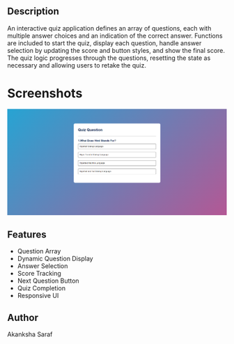  ## Description

An interactive quiz application defines an array of questions, each with multiple answer choices and an indication of the correct answer. Functions are included to start the quiz, display each question, handle answer selection by updating the score and button styles, and show the final score. The quiz logic progresses through the questions, resetting the state as necessary and allowing users to retake the quiz.

# Screenshots

![Screenshot](ss.png)


## Features
- Question Array
- Dynamic Question Display
- Answer Selection
- Score Tracking
- Next Question Button
- Quiz Completion
- Responsive UI

## Author

Akanksha Saraf

